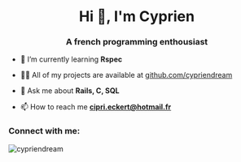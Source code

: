 <h1 align="center">Hi 👋, I'm Cyprien</h1>
<h3 align="center">A french programming enthousiast</h3>

- 🌱 I’m currently learning **Rspec**

- 👨‍💻 All of my projects are available at [github.com/cypriendream](github.com/cypriendream)

- 💬 Ask me about **Rails, C, SQL**

- 📫 How to reach me **cipri.eckert@hotmail.fr**

<h3 align="left">Connect with me:</h3>
<p align="left">
</p>

<p><img align="left" src="https://github-readme-stats.vercel.app/api/top-langs?username=cypriendream&show_icons=true&locale=en&layout=compact" alt="cypriendream" /></p>
